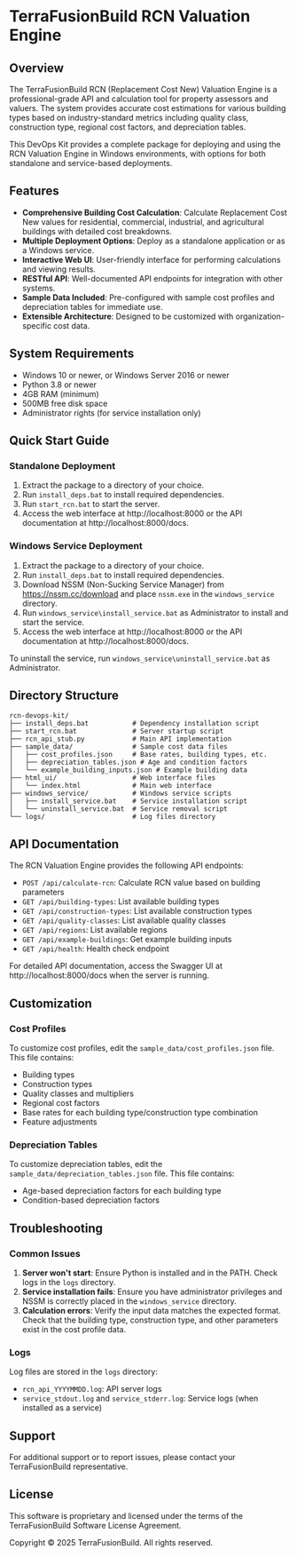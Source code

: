 # TerraFusionBuild RCN Valuation Engine

## Overview

The TerraFusionBuild RCN (Replacement Cost New) Valuation Engine is a professional-grade API and calculation tool for property assessors and valuers. The system provides accurate cost estimations for various building types based on industry-standard metrics including quality class, construction type, regional cost factors, and depreciation tables.

This DevOps Kit provides a complete package for deploying and using the RCN Valuation Engine in Windows environments, with options for both standalone and service-based deployments.

## Features

- **Comprehensive Building Cost Calculation**: Calculate Replacement Cost New values for residential, commercial, industrial, and agricultural buildings with detailed cost breakdowns.
- **Multiple Deployment Options**: Deploy as a standalone application or as a Windows service.
- **Interactive Web UI**: User-friendly interface for performing calculations and viewing results.
- **RESTful API**: Well-documented API endpoints for integration with other systems.
- **Sample Data Included**: Pre-configured with sample cost profiles and depreciation tables for immediate use.
- **Extensible Architecture**: Designed to be customized with organization-specific cost data.

## System Requirements

- Windows 10 or newer, or Windows Server 2016 or newer
- Python 3.8 or newer
- 4GB RAM (minimum)
- 500MB free disk space
- Administrator rights (for service installation only)

## Quick Start Guide

### Standalone Deployment

1. Extract the package to a directory of your choice.
2. Run `install_deps.bat` to install required dependencies.
3. Run `start_rcn.bat` to start the server.
4. Access the web interface at http://localhost:8000 or the API documentation at http://localhost:8000/docs.

### Windows Service Deployment

1. Extract the package to a directory of your choice.
2. Run `install_deps.bat` to install required dependencies.
3. Download NSSM (Non-Sucking Service Manager) from https://nssm.cc/download and place `nssm.exe` in the `windows_service` directory.
4. Run `windows_service\install_service.bat` as Administrator to install and start the service.
5. Access the web interface at http://localhost:8000 or the API documentation at http://localhost:8000/docs.

To uninstall the service, run `windows_service\uninstall_service.bat` as Administrator.

## Directory Structure

```
rcn-devops-kit/
├── install_deps.bat           # Dependency installation script
├── start_rcn.bat              # Server startup script
├── rcn_api_stub.py            # Main API implementation
├── sample_data/               # Sample cost data files
│   ├── cost_profiles.json     # Base rates, building types, etc.
│   ├── depreciation_tables.json # Age and condition factors
│   └── example_building_inputs.json # Example building data
├── html_ui/                   # Web interface files
│   └── index.html             # Main web interface
├── windows_service/           # Windows service scripts
│   ├── install_service.bat    # Service installation script
│   └── uninstall_service.bat  # Service removal script
└── logs/                      # Log files directory
```

## API Documentation

The RCN Valuation Engine provides the following API endpoints:

- `POST /api/calculate-rcn`: Calculate RCN value based on building parameters
- `GET /api/building-types`: List available building types
- `GET /api/construction-types`: List available construction types
- `GET /api/quality-classes`: List available quality classes
- `GET /api/regions`: List available regions
- `GET /api/example-buildings`: Get example building inputs
- `GET /api/health`: Health check endpoint

For detailed API documentation, access the Swagger UI at http://localhost:8000/docs when the server is running.

## Customization

### Cost Profiles

To customize cost profiles, edit the `sample_data/cost_profiles.json` file. This file contains:

- Building types
- Construction types
- Quality classes and multipliers
- Regional cost factors
- Base rates for each building type/construction type combination
- Feature adjustments

### Depreciation Tables

To customize depreciation tables, edit the `sample_data/depreciation_tables.json` file. This file contains:

- Age-based depreciation factors for each building type
- Condition-based depreciation factors

## Troubleshooting

### Common Issues

1. **Server won't start**: Ensure Python is installed and in the PATH. Check logs in the `logs` directory.
2. **Service installation fails**: Ensure you have administrator privileges and NSSM is correctly placed in the `windows_service` directory.
3. **Calculation errors**: Verify the input data matches the expected format. Check that the building type, construction type, and other parameters exist in the cost profile data.

### Logs

Log files are stored in the `logs` directory:
- `rcn_api_YYYYMMDD.log`: API server logs
- `service_stdout.log` and `service_stderr.log`: Service logs (when installed as a service)

## Support

For additional support or to report issues, please contact your TerraFusionBuild representative.

## License

This software is proprietary and licensed under the terms of the TerraFusionBuild Software License Agreement.

Copyright © 2025 TerraFusionBuild. All rights reserved.